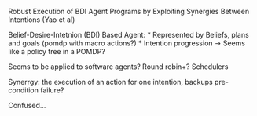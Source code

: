 Robust Execution of BDI Agent Programs by Exploiting Synergies Between Intentions (Yao et al)

Belief-Desire-Intetnion (BDI) Based Agent:
    * Represented by Beliefs, plans and goals (pomdp with macro actions?)
    * Intention progression -> Seems like a policy tree in a POMDP?

Seems to be applied to software agents? Round robin+? Schedulers

Synerrgy: the execution of an action for one intention, backups pre-condition failure?

Confused...


